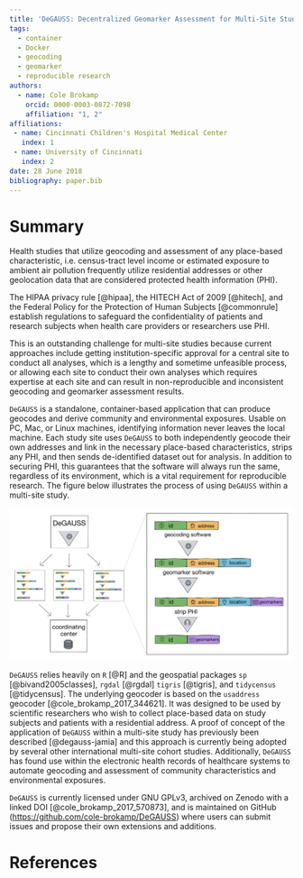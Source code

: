 ```yaml
---
title: 'DeGAUSS: Decentralized Geomarker Assessment for Multi-Site Studies'
tags:
  - container
  - Docker
  - geocoding
  - geomarker
  - reproducible research
authors:
  - name: Cole Brokamp
    orcid: 0000-0003-0872-7098
    affiliation: "1, 2"
affiliations:
 - name: Cincinnati Children's Hospital Medical Center
   index: 1
 - name: University of Cincinnati
   index: 2
date: 28 June 2018
bibliography: paper.bib
---
```


# Summary

Health studies that utilize geocoding and assessment of any place-based characteristic, i.e. census-tract level income or estimated exposure to ambient air pollution frequently utilize residential addresses or other geolocation data that are considered protected health information (PHI).

The HIPAA privacy rule [@hipaa], the HITECH Act of 2009 [@hitech], and the Federal Policy for the Protection of Human Subjects [@commonrule] establish regulations to safeguard the confidentiality of patients and research subjects when health care providers or researchers use PHI.

This is an outstanding challenge for multi-site studies because current approaches include getting institution-specific approval for a central site to conduct all analyses, which is a lengthy and sometime unfeasible process, or allowing each site to conduct their own analyses which requires expertise at each site and can result in non-reproducible and inconsistent geocoding and geomarker assessment results. 

`DeGAUSS` is a standalone, container-based application that can produce geocodes and derive community and environmental exposures. Usable on PC, Mac, or Linux machines, identifying information never leaves the local machine. Each study site uses `DeGAUSS` to both independently geocode their own addresses and link in the necessary place-based characteristics, strips any PHI, and then sends de-identified dataset out for analysis. In addition to securing PHI, this guarantees that the software will always run the same, regardless of its environment, which is a vital requirement for reproducible research. The figure below illustrates the process of using `DeGAUSS` within a multi-site study.

![DeGAUSS_diagram](degauss_diagram.jpg)

`DeGAUSS` relies heavily on `R` [@R] and the geospatial packages `sp` [@bivand2005classes], `rgdal` [@rgdal] `tigris` [@tigris], and `tidycensus` [@tidycensus]. The underlying geocoder is based on the `usaddress` geocoder [@cole_brokamp_2017_344621]. It was designed to be used by scientific researchers who wish to collect place-based data on study subjects and patients with a residential address. A proof of concept of the application of `DeGAUSS` within a multi-site study has previously been described [@degauss-jamia] and this approach is currently being adopted by several other international multi-site cohort studies. Additionally, `DeGAUSS` has found use within the electronic health records of healthcare systems to automate geocoding and assessment of community characteristics and environmental exposures.

`DeGAUSS` is currently licensed under GNU GPLv3, archived on Zenodo with a linked DOI [@cole_brokamp_2017_570873], and is maintained on GitHub (https://github.com/cole-brokamp/DeGAUSS) where users can submit issues and propose their own extensions and additions.

# References
